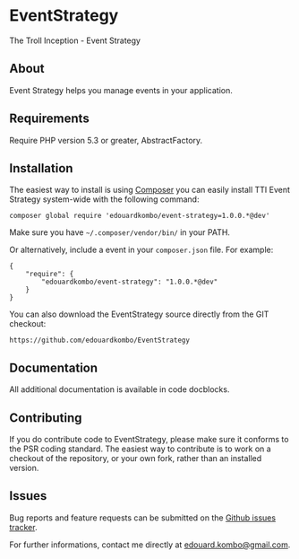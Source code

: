 EventStrategy
================

The Troll Inception - Event Strategy

About
-----

Event Strategy helps you manage events in your application.

Requirements
------------

Require PHP version 5.3 or greater, AbstractFactory.

Installation
------------

The easiest way to install is using [Composer](http://getcomposer.org/) you can easily install TTI Event Strategy system-wide with the following command:

    composer global require 'edouardkombo/event-strategy=1.0.0.*@dev'

Make sure you have `~/.composer/vendor/bin/` in your PATH.

Or alternatively, include a event in your `composer.json` file. For example:

    {
        "require": {
            "edouardkombo/event-strategy": "1.0.0.*@dev"
        }
    }

You can also download the EventStrategy source directly from the GIT checkout:

    https://github.com/edouardkombo/EventStrategy


Documentation
-------------

All additional documentation is available in code docblocks.

Contributing
-------------

If you do contribute code to EventStrategy, please make sure it conforms to the PSR coding standard. The easiest way to contribute is to work on a checkout of the repository, or your own fork, rather than an installed version.

Issues
------

Bug reports and feature requests can be submitted on the [Github issues tracker](https://github.com/edouardkombo/EventStrategy/issues).

For further informations, contact me directly at edouard.kombo@gmail.com.

